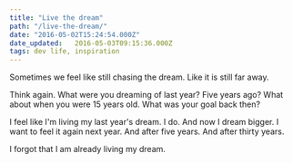 ```yaml
---
title: "Live the dream"
path: "/live-the-dream/"
date: "2016-05-02T15:24:54.000Z"
date_updated:   2016-05-03T09:15:36.000Z
tags: dev life, inspiration
---
```


Sometimes we feel like still chasing the dream. Like it is still far away. 

Think again. What were you dreaming of last year? Five years ago? What about when you were 15 years old. What was your goal back then? 

I feel like I'm living my last year's dream. I do. And now I dream bigger. I want to  feel it again next year. And after five years. And after thirty years.

I forgot that I am already living my dream.
